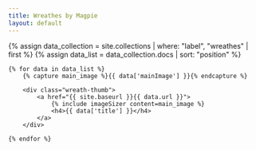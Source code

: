 ```yaml
---
title: Wreathes by Magpie
layout: default
---
```


<div class="wreath-index">
    {% assign data_collection = site.collections | where: "label", "wreathes" | first %}
    {% assign data_list = data_collection.docs | sort: "position" %}

    {% for data in data_list %}
        {% capture main_image %}{{ data['mainImage'] }}{% endcapture %}

        <div class="wreath-thumb">
            <a href="{{ site.baseurl }}{{ data.url }}">
                {% include imageSizer content=main_image %}
                <h4>{{ data['title'] }}</h4>
            </a>
        </div>

    {% endfor %}

</div>
